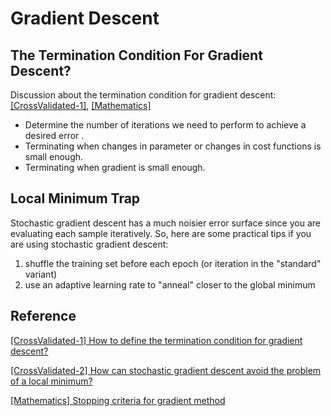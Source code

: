 
# Gradient Descent 




## The Termination Condition For Gradient Descent?


Discussion about the termination condition for gradient descent: [[CrossValidated-1]][How can stochastic gradient descent avoid the problem of a local minimum?], [[Mathematics]][Stopping criteria for gradient method]

* Determine the number of iterations we need to perform to achieve a desired error .
* Terminating when changes in parameter or changes in cost functions is small enough. 
* Terminating when gradient is small enough.


## Local Minimum Trap

Stochastic gradient descent has a much noisier error surface since you are evaluating each sample iteratively. So, here are some practical tips if you are using stochastic gradient descent:

1. shuffle the training set before each epoch (or iteration in the "standard" variant)
2. use an adaptive learning rate to "anneal" closer to the global minimum








## Reference


[How to define the termination condition for gradient descent?]: https://stats.stackexchange.com/questions/33136/how-to-define-the-termination-condition-for-gradient-descent
[[CrossValidated-1] How to define the termination condition for gradient descent?](https://stats.stackexchange.com/questions/33136/how-to-define-the-termination-condition-for-gradient-descent)


[How can stochastic gradient descent avoid the problem of a local minimum?]: https://stats.stackexchange.com/questions/90874/how-can-stochastic-gradient-descent-avoid-the-problem-of-a-local-minimum
[[CrossValidated-2] How can stochastic gradient descent avoid the problem of a local minimum?](https://stats.stackexchange.com/questions/90874/how-can-stochastic-gradient-descent-avoid-the-problem-of-a-local-minimum)


[Stopping criteria for gradient method]: https://math.stackexchange.com/questions/1618330/stopping-criteria-for-gradient-method
[[Mathematics] Stopping criteria for gradient method](https://math.stackexchange.com/questions/1618330/stopping-criteria-for-gradient-method)

